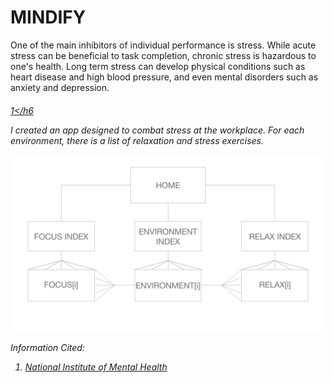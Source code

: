 #  MINDIFY

One of the main inhibitors of individual performance is stress. While acute stress can be beneficial to task completion, chronic stress is hazardous to one's health. Long term stress can develop physical conditions such as heart disease and high blood pressure, and even mental disorders such as anxiety and depression.<a href="https://www.nimh.nih.gov/health/publications/stress/index.shtml" target="_blank"><h6>1</h6</a>

I created an app designed to combat stress at the workplace. For each environment, there is a list of relaxation and stress exercises.

<img src="/wireframes/ERD-PROJECT 3.png" alt="ERD for Project Three">


Information Cited:
1. <a href="https://www.nimh.nih.gov/health/publications/stress/index.shtml" target="_blank">National Institute of Mental Health</a>